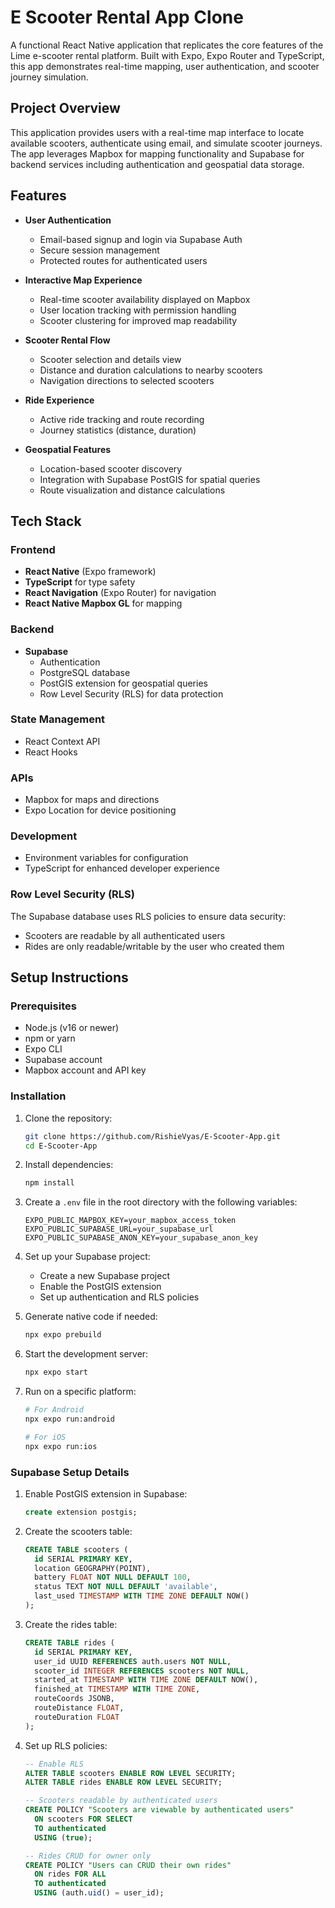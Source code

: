 # E Scooter Rental App Clone

A functional React Native application that replicates the core features of the Lime e-scooter rental platform. Built with Expo, Expo Router and TypeScript, this app demonstrates real-time mapping, user authentication, and scooter journey simulation.

## Project Overview

This application provides users with a real-time map interface to locate available scooters, authenticate using email, and simulate scooter journeys. The app leverages Mapbox for mapping functionality and Supabase for backend services including authentication and geospatial data storage.

## Features

- **User Authentication**
  - Email-based signup and login via Supabase Auth
  - Secure session management
  - Protected routes for authenticated users

- **Interactive Map Experience**
  - Real-time scooter availability displayed on Mapbox
  - User location tracking with permission handling
  - Scooter clustering for improved map readability

- **Scooter Rental Flow**
  - Scooter selection and details view
  - Distance and duration calculations to nearby scooters
  - Navigation directions to selected scooters

- **Ride Experience**
  - Active ride tracking and route recording
  - Journey statistics (distance, duration)

- **Geospatial Features**
  - Location-based scooter discovery
  - Integration with Supabase PostGIS for spatial queries
  - Route visualization and distance calculations

## Tech Stack

### Frontend
- **React Native** (Expo framework)
- **TypeScript** for type safety
- **React Navigation** (Expo Router) for navigation
- **React Native Mapbox GL** for mapping

### Backend
- **Supabase**
  - Authentication
  - PostgreSQL database
  - PostGIS extension for geospatial queries
  - Row Level Security (RLS) for data protection

### State Management
- React Context API
- React Hooks

### APIs
- Mapbox for maps and directions
- Expo Location for device positioning

### Development
- Environment variables for configuration
- TypeScript for enhanced developer experience

### Row Level Security (RLS)

The Supabase database uses RLS policies to ensure data security:

- Scooters are readable by all authenticated users
- Rides are only readable/writable by the user who created them

## Setup Instructions

### Prerequisites
- Node.js (v16 or newer)
- npm or yarn
- Expo CLI
- Supabase account
- Mapbox account and API key

### Installation

1. Clone the repository:
   ```bash
   git clone https://github.com/RishieVyas/E-Scooter-App.git
   cd E-Scooter-App
   ```

2. Install dependencies:
   ```bash
   npm install
   ```

3. Create a `.env` file in the root directory with the following variables:
   ```
   EXPO_PUBLIC_MAPBOX_KEY=your_mapbox_access_token
   EXPO_PUBLIC_SUPABASE_URL=your_supabase_url
   EXPO_PUBLIC_SUPABASE_ANON_KEY=your_supabase_anon_key
   ```

4. Set up your Supabase project:
   - Create a new Supabase project
   - Enable the PostGIS extension
   - Set up authentication and RLS policies

5. Generate native code if needed:
   ```bash
   npx expo prebuild
   ```

6. Start the development server:
   ```bash
   npx expo start
   ```

7. Run on a specific platform:
   ```bash
   # For Android
   npx expo run:android
   
   # For iOS
   npx expo run:ios
   ```

### Supabase Setup Details

1. Enable PostGIS extension in Supabase:
   ```sql
   create extension postgis;
   ```

2. Create the scooters table:
   ```sql
   CREATE TABLE scooters (
     id SERIAL PRIMARY KEY,
     location GEOGRAPHY(POINT),
     battery FLOAT NOT NULL DEFAULT 100,
     status TEXT NOT NULL DEFAULT 'available',
     last_used TIMESTAMP WITH TIME ZONE DEFAULT NOW()
   );
   ```

3. Create the rides table:
   ```sql
   CREATE TABLE rides (
     id SERIAL PRIMARY KEY,
     user_id UUID REFERENCES auth.users NOT NULL,
     scooter_id INTEGER REFERENCES scooters NOT NULL,
     started_at TIMESTAMP WITH TIME ZONE DEFAULT NOW(),
     finished_at TIMESTAMP WITH TIME ZONE,
     routeCoords JSONB,
     routeDistance FLOAT,
     routeDuration FLOAT
   );
   ```

4. Set up RLS policies:
   ```sql
   -- Enable RLS
   ALTER TABLE scooters ENABLE ROW LEVEL SECURITY;
   ALTER TABLE rides ENABLE ROW LEVEL SECURITY;
   
   -- Scooters readable by authenticated users
   CREATE POLICY "Scooters are viewable by authenticated users"
     ON scooters FOR SELECT
     TO authenticated
     USING (true);
   
   -- Rides CRUD for owner only
   CREATE POLICY "Users can CRUD their own rides"
     ON rides FOR ALL
     TO authenticated
     USING (auth.uid() = user_id);
   ```